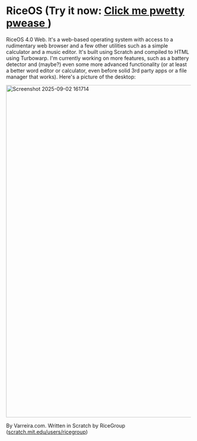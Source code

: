 # RiceOS (Try it now: <a href="riceos.varreira.com/trynow"> Click me pwetty pwease </a>)
RiceOS 4.0 Web. It's a web-based operating system with access to a rudimentary web browser and a few other utilities such as a simple calculator and a music editor. It's built using Scratch and compiled to HTML using Turbowarp. I'm currently working on more features, such as a battery detector and (maybe?) even some more advanced functionality (or at least a better word editor or calculator, even before solid 3rd party apps or a file manager that works). Here's a picture of the desktop: 

<img width="1206" height="908" alt="Screenshot 2025-09-02 161714" src="https://github.com/user-attachments/assets/312756d8-ad65-49d3-9f60-50d20839acc8" />

By Varreira.com. Written in Scratch by RiceGroup (<a href="scratch.mit.edu/users/ricegroup">scratch.mit.edu/users/ricegroup</a>)
